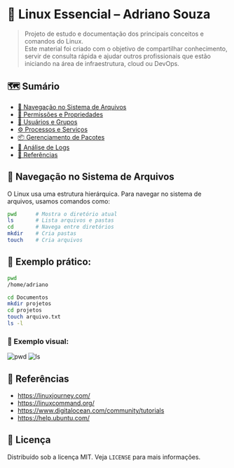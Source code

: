 # 🚀 Linux Essencial – Adriano Souza

> Projeto de estudo e documentação dos principais conceitos e comandos do Linux.  
> Este material foi criado com o objetivo de compartilhar conhecimento, servir de consulta rápida e ajudar outros profissionais que estão iniciando na área de infraestrutura, cloud ou DevOps.

## 🗺️ Sumário
- [📂 Navegação no Sistema de Arquivos](#-navegação-no-sistema-de-arquivos)
- [🔐 Permissões e Propriedades](./permissoes/README.md)
- [👥 Usuários e Grupos](#-usuários-e-grupos)
- [⚙️ Processos e Serviços](#-processos-e-serviços)
- [📦 Gerenciamento de Pacotes](#-gerenciamento-de-pacotes)
- [📝 Análise de Logs](#-análise-de-logs)
- [🔗 Referências](#-referências)

## 📂 Navegação no Sistema de Arquivos
O Linux usa uma estrutura hierárquica. Para navegar no sistema de arquivos, usamos comandos como:

```bash
pwd      # Mostra o diretório atual
ls       # Lista arquivos e pastas
cd       # Navega entre diretórios
mkdir    # Cria pastas
touch    # Cria arquivos
```

## 🧠 Exemplo prático:
```bash
pwd
/home/adriano

cd Documentos
mkdir projetos
cd projetos
touch arquivo.txt
ls -l
```

### 📸 Exemplo visual:
![pwd](imagens/navegacao-pwd.png)
![ls](imagens/navegacao-ls.png)

## 🔗 Referências
- https://linuxjourney.com/
- https://linuxcommand.org/
- https://www.digitalocean.com/community/tutorials
- https://help.ubuntu.com/

## 📝 Licença
Distribuído sob a licença MIT. Veja `LICENSE` para mais informações.
